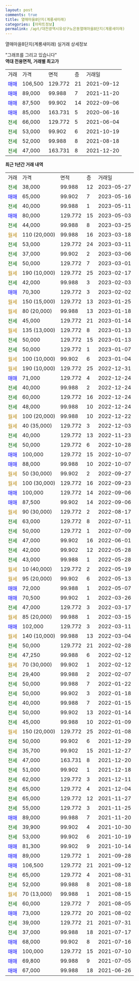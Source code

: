 ```yaml
---
layout: post
comments: true
title: 열매마을8단지(계룡새미래)
categories: [아파트정보]
permalink: /apt/대전광역시유성구노은동열매마을8단지(계룡새미래)
---
```


열매마을8단지(계룡새미래) 실거래 상세정보

<script type="text/javascript">
  google.charts.load('current', {'packages':['line', 'corechart']});
  google.charts.setOnLoadCallback(drawChart);

  function drawChart() {
    var data = new google.visualization.DataTable();
    data.addColumn('date', '거래일');
    data.addColumn('number', "매매");
    data.addColumn('number', "전세");
    data.addColumn('number', "전매");

    data.addRows([[new Date(Date.parse("2023-05-27")), null, 38000, null], [new Date(Date.parse("2023-05-16")), 65000, null, null], [new Date(Date.parse("2023-05-11")), null, 40000, null], [new Date(Date.parse("2023-05-03")), 80000, null, null], [new Date(Date.parse("2023-03-25")), null, 44000, null], [new Date(Date.parse("2023-03-18")), null, null, null], [new Date(Date.parse("2023-03-11")), null, 53000, null], [new Date(Date.parse("2023-03-06")), null, 37000, null], [new Date(Date.parse("2023-03-01")), null, 50000, null], [new Date(Date.parse("2023-02-17")), null, null, null], [new Date(Date.parse("2023-02-03")), null, 42000, null], [new Date(Date.parse("2023-02-02")), 70300, null, null], [new Date(Date.parse("2023-01-25")), null, null, null], [new Date(Date.parse("2023-01-18")), null, null, null], [new Date(Date.parse("2023-01-14")), null, 45000, null], [new Date(Date.parse("2023-01-13")), null, null, null], [new Date(Date.parse("2023-01-13")), null, 50000, null], [new Date(Date.parse("2023-01-07")), null, 50000, null], [new Date(Date.parse("2023-01-04")), null, null, null], [new Date(Date.parse("2022-12-31")), null, null, null], [new Date(Date.parse("2022-12-24")), 71000, null, null], [new Date(Date.parse("2022-12-24")), null, 40000, null], [new Date(Date.parse("2022-12-24")), null, 60000, null], [new Date(Date.parse("2022-12-24")), null, 48000, null], [new Date(Date.parse("2022-12-22")), null, null, null], [new Date(Date.parse("2022-12-03")), null, null, null], [new Date(Date.parse("2022-11-23")), null, 40000, null], [new Date(Date.parse("2022-10-28")), null, 50000, null], [new Date(Date.parse("2022-10-07")), 100000, null, null], [new Date(Date.parse("2022-10-07")), 88000, null, null], [new Date(Date.parse("2022-09-27")), null, null, null], [new Date(Date.parse("2022-09-23")), null, null, null], [new Date(Date.parse("2022-09-06")), 100000, null, null], [new Date(Date.parse("2022-09-06")), 87500, null, null], [new Date(Date.parse("2022-08-17")), null, null, null], [new Date(Date.parse("2022-07-11")), null, 63000, null], [new Date(Date.parse("2022-07-09")), null, 50000, null], [new Date(Date.parse("2022-06-01")), null, 47000, null], [new Date(Date.parse("2022-05-28")), null, 42000, null], [new Date(Date.parse("2022-05-28")), null, 43000, null], [new Date(Date.parse("2022-05-19")), null, null, null], [new Date(Date.parse("2022-05-13")), null, null, null], [new Date(Date.parse("2022-05-07")), 72000, null, null], [new Date(Date.parse("2022-03-26")), 70500, null, null], [new Date(Date.parse("2022-03-17")), null, 47000, null], [new Date(Date.parse("2022-03-15")), null, null, null], [new Date(Date.parse("2022-03-11")), 102000, null, null], [new Date(Date.parse("2022-03-04")), null, null, null], [new Date(Date.parse("2022-02-28")), null, 50000, null], [new Date(Date.parse("2022-02-12")), null, 47250, null], [new Date(Date.parse("2022-02-12")), null, null, null], [new Date(Date.parse("2022-02-07")), null, 29400, null], [new Date(Date.parse("2022-01-22")), null, 50000, null], [new Date(Date.parse("2022-01-18")), null, 50000, null], [new Date(Date.parse("2022-01-15")), null, 40000, null], [new Date(Date.parse("2022-01-14")), null, 50000, null], [new Date(Date.parse("2022-01-09")), null, 45000, null], [new Date(Date.parse("2022-01-08")), null, null, null], [new Date(Date.parse("2021-12-29")), null, 50000, null], [new Date(Date.parse("2021-12-27")), null, 35700, null], [new Date(Date.parse("2021-12-20")), null, 47000, null], [new Date(Date.parse("2021-12-18")), null, 51000, null], [new Date(Date.parse("2021-12-11")), null, 62000, null], [new Date(Date.parse("2021-12-04")), null, 65000, null], [new Date(Date.parse("2021-11-27")), null, 65000, null], [new Date(Date.parse("2021-11-25")), null, 55000, null], [new Date(Date.parse("2021-11-20")), 89000, null, null], [new Date(Date.parse("2021-10-30")), null, 39900, null], [new Date(Date.parse("2021-10-19")), null, 53000, null], [new Date(Date.parse("2021-10-14")), 81300, null, null], [new Date(Date.parse("2021-09-28")), 89000, null, null], [new Date(Date.parse("2021-09-12")), 106500, null, null], [new Date(Date.parse("2021-08-31")), null, 65000, null], [new Date(Date.parse("2021-08-18")), null, 52000, null], [new Date(Date.parse("2021-08-15")), null, null, null], [new Date(Date.parse("2021-08-05")), null, 60000, null], [new Date(Date.parse("2021-08-02")), 73000, null, null], [new Date(Date.parse("2021-07-31")), null, 39000, null], [new Date(Date.parse("2021-07-17")), null, 37000, null], [new Date(Date.parse("2021-07-16")), 68000, null, null], [new Date(Date.parse("2021-07-10")), 100000, null, null], [new Date(Date.parse("2021-07-05")), 69800, null, null], [new Date(Date.parse("2021-06-26")), 67000, null, null]]);

    var options = {
      hAxis: {
        format: 'yyyy/MM/dd'
      },    
      lineWidth: 0,
      pointsVisible: true,    
      title: '최근 1년간 유형별 실거래가 분포',
      legend: { position: 'bottom' }
    };

    var formatter = new google.visualization.NumberFormat({pattern:'###,###'} );
    formatter.format(data, 1);
    formatter.format(data, 2);
    
    setTimeout(function() {
        var chart = new google.visualization.LineChart(document.getElementById('columnchart_material'));
        chart.draw(data, (options));
        document.getElementById('loading').style.display = 'none';
    }, 200);
  }
</script>


<div id="loading" style="z-index:20; display: block; margin-left: 0px">"그래프를 그리고 있습니다"</div>
<div id="columnchart_material" style="width: 95%; margin-left: 0px; display: block"></div>
<!-- contents start -->
<b>역대 전용면적, 거래별 최고가</b>
<table class="sortable">
    <tr>
      <td>거래</td>
      <td>가격</td>
      <td>면적</td>
      <td>층</td>
      <td>거래일</td>
    </tr>
        <tr>
          <td><a style="color: blue">매매</a></td>
          <td>106,500</td>
          <td>129.772</td>
          <td>21</td>
          <td>2021-09-12</td>
        </tr>            <tr>
          <td><a style="color: blue">매매</a></td>
          <td>89,000</td>
          <td>99.988</td>
          <td>7</td>
          <td>2021-11-20</td>
        </tr>            <tr>
          <td><a style="color: blue">매매</a></td>
          <td>87,500</td>
          <td>99.902</td>
          <td>14</td>
          <td>2022-09-06</td>
        </tr>            <tr>
          <td><a style="color: blue">매매</a></td>
          <td>85,000</td>
          <td>163.731</td>
          <td>5</td>
          <td>2020-06-16</td>
        </tr>        
        <tr>
              <td><a style="color: darkgreen">전세</a></td>
              <td>66,000</td>
              <td>129.772</td>
              <td>5</td>
              <td>2021-06-04</td>
            </tr>            <tr>
              <td><a style="color: darkgreen">전세</a></td>
              <td>53,000</td>
              <td>99.902</td>
              <td>6</td>
              <td>2021-10-19</td>
            </tr>            <tr>
              <td><a style="color: darkgreen">전세</a></td>
              <td>52,000</td>
              <td>99.988</td>
              <td>8</td>
              <td>2021-08-18</td>
            </tr>            <tr>
              <td><a style="color: darkgreen">전세</a></td>
              <td>47,000</td>
              <td>163.731</td>
              <td>8</td>
              <td>2021-12-20</td>
            </tr>        
    
</table>

<b>최근 1년간 거래 내역</b>

<table class="sortable">
    <tr>
      <td>거래</td>
      <td>가격</td>
      <td>면적</td>
      <td>층</td>
      <td>거래일</td>
    </tr>
    <tr>
      <td><a style="color: darkgreen">전세</a></td>
      <td>38,000</td>
      <td>99.988</td>
      <td>12</td>
      <td>2023-05-27</td>
    </tr>          <tr>
      <td><a style="color: blue">매매</a></td>
      <td>65,000</td>
      <td>99.902</td>
      <td>7</td>
      <td>2023-05-16</td>
    </tr>          <tr>
      <td><a style="color: darkgreen">전세</a></td>
      <td>40,000</td>
      <td>99.988</td>
      <td>1</td>
      <td>2023-05-11</td>
    </tr>          <tr>
      <td><a style="color: blue">매매</a></td>
      <td>80,000</td>
      <td>129.772</td>
      <td>15</td>
      <td>2023-05-03</td>
    </tr>          <tr>
      <td><a style="color: darkgreen">전세</a></td>
      <td>44,000</td>
      <td>99.988</td>
      <td>8</td>
      <td>2023-03-25</td>
    </tr>          <tr>
      <td><a style="color: darkgoldenrod">월세</a></td>
      <td>110 (20,000)</td>
      <td>99.988</td>
      <td>16</td>
      <td>2023-03-18</td>
    </tr>          <tr>
      <td><a style="color: darkgreen">전세</a></td>
      <td>53,000</td>
      <td>129.772</td>
      <td>24</td>
      <td>2023-03-11</td>
    </tr>          <tr>
      <td><a style="color: darkgreen">전세</a></td>
      <td>37,000</td>
      <td>99.902</td>
      <td>2</td>
      <td>2023-03-06</td>
    </tr>          <tr>
      <td><a style="color: darkgreen">전세</a></td>
      <td>50,000</td>
      <td>129.772</td>
      <td>7</td>
      <td>2023-03-01</td>
    </tr>          <tr>
      <td><a style="color: darkgoldenrod">월세</a></td>
      <td>190 (10,000)</td>
      <td>129.772</td>
      <td>25</td>
      <td>2023-02-17</td>
    </tr>          <tr>
      <td><a style="color: darkgreen">전세</a></td>
      <td>42,000</td>
      <td>99.988</td>
      <td>3</td>
      <td>2023-02-03</td>
    </tr>          <tr>
      <td><a style="color: blue">매매</a></td>
      <td>70,300</td>
      <td>129.772</td>
      <td>3</td>
      <td>2023-02-02</td>
    </tr>          <tr>
      <td><a style="color: darkgoldenrod">월세</a></td>
      <td>150 (15,000)</td>
      <td>129.772</td>
      <td>13</td>
      <td>2023-01-25</td>
    </tr>          <tr>
      <td><a style="color: darkgoldenrod">월세</a></td>
      <td>80 (20,000)</td>
      <td>99.988</td>
      <td>13</td>
      <td>2023-01-18</td>
    </tr>          <tr>
      <td><a style="color: darkgreen">전세</a></td>
      <td>45,000</td>
      <td>129.772</td>
      <td>21</td>
      <td>2023-01-14</td>
    </tr>          <tr>
      <td><a style="color: darkgoldenrod">월세</a></td>
      <td>135 (13,000)</td>
      <td>129.772</td>
      <td>8</td>
      <td>2023-01-13</td>
    </tr>          <tr>
      <td><a style="color: darkgreen">전세</a></td>
      <td>50,000</td>
      <td>129.772</td>
      <td>15</td>
      <td>2023-01-13</td>
    </tr>          <tr>
      <td><a style="color: darkgreen">전세</a></td>
      <td>50,000</td>
      <td>129.772</td>
      <td>1</td>
      <td>2023-01-07</td>
    </tr>          <tr>
      <td><a style="color: darkgoldenrod">월세</a></td>
      <td>100 (10,000)</td>
      <td>99.902</td>
      <td>6</td>
      <td>2023-01-04</td>
    </tr>          <tr>
      <td><a style="color: darkgoldenrod">월세</a></td>
      <td>190 (10,000)</td>
      <td>129.772</td>
      <td>25</td>
      <td>2022-12-31</td>
    </tr>          <tr>
      <td><a style="color: blue">매매</a></td>
      <td>71,000</td>
      <td>129.772</td>
      <td>4</td>
      <td>2022-12-24</td>
    </tr>          <tr>
      <td><a style="color: darkgreen">전세</a></td>
      <td>40,000</td>
      <td>99.988</td>
      <td>2</td>
      <td>2022-12-24</td>
    </tr>          <tr>
      <td><a style="color: darkgreen">전세</a></td>
      <td>60,000</td>
      <td>129.772</td>
      <td>16</td>
      <td>2022-12-24</td>
    </tr>          <tr>
      <td><a style="color: darkgreen">전세</a></td>
      <td>48,000</td>
      <td>99.988</td>
      <td>10</td>
      <td>2022-12-24</td>
    </tr>          <tr>
      <td><a style="color: darkgoldenrod">월세</a></td>
      <td>100 (20,000)</td>
      <td>99.988</td>
      <td>10</td>
      <td>2022-12-22</td>
    </tr>          <tr>
      <td><a style="color: darkgoldenrod">월세</a></td>
      <td>40 (35,000)</td>
      <td>129.772</td>
      <td>3</td>
      <td>2022-12-03</td>
    </tr>          <tr>
      <td><a style="color: darkgreen">전세</a></td>
      <td>40,000</td>
      <td>129.772</td>
      <td>13</td>
      <td>2022-11-23</td>
    </tr>          <tr>
      <td><a style="color: darkgreen">전세</a></td>
      <td>50,000</td>
      <td>129.772</td>
      <td>6</td>
      <td>2022-10-28</td>
    </tr>          <tr>
      <td><a style="color: blue">매매</a></td>
      <td>100,000</td>
      <td>129.772</td>
      <td>15</td>
      <td>2022-10-07</td>
    </tr>          <tr>
      <td><a style="color: blue">매매</a></td>
      <td>88,000</td>
      <td>99.988</td>
      <td>10</td>
      <td>2022-10-07</td>
    </tr>          <tr>
      <td><a style="color: darkgoldenrod">월세</a></td>
      <td>50 (30,000)</td>
      <td>99.902</td>
      <td>2</td>
      <td>2022-09-27</td>
    </tr>          <tr>
      <td><a style="color: darkgoldenrod">월세</a></td>
      <td>100 (30,000)</td>
      <td>129.772</td>
      <td>16</td>
      <td>2022-09-23</td>
    </tr>          <tr>
      <td><a style="color: blue">매매</a></td>
      <td>100,000</td>
      <td>129.772</td>
      <td>14</td>
      <td>2022-09-06</td>
    </tr>          <tr>
      <td><a style="color: blue">매매</a></td>
      <td>87,500</td>
      <td>99.902</td>
      <td>14</td>
      <td>2022-09-06</td>
    </tr>          <tr>
      <td><a style="color: darkgoldenrod">월세</a></td>
      <td>90 (30,000)</td>
      <td>129.772</td>
      <td>2</td>
      <td>2022-08-17</td>
    </tr>          <tr>
      <td><a style="color: darkgreen">전세</a></td>
      <td>63,000</td>
      <td>129.772</td>
      <td>8</td>
      <td>2022-07-11</td>
    </tr>          <tr>
      <td><a style="color: darkgreen">전세</a></td>
      <td>50,000</td>
      <td>129.772</td>
      <td>1</td>
      <td>2022-07-09</td>
    </tr>          <tr>
      <td><a style="color: darkgreen">전세</a></td>
      <td>47,000</td>
      <td>99.902</td>
      <td>16</td>
      <td>2022-06-01</td>
    </tr>          <tr>
      <td><a style="color: darkgreen">전세</a></td>
      <td>42,000</td>
      <td>99.902</td>
      <td>12</td>
      <td>2022-05-28</td>
    </tr>          <tr>
      <td><a style="color: darkgreen">전세</a></td>
      <td>43,000</td>
      <td>99.988</td>
      <td>1</td>
      <td>2022-05-28</td>
    </tr>          <tr>
      <td><a style="color: darkgoldenrod">월세</a></td>
      <td>10 (40,000)</td>
      <td>129.772</td>
      <td>2</td>
      <td>2022-05-19</td>
    </tr>          <tr>
      <td><a style="color: darkgoldenrod">월세</a></td>
      <td>95 (20,000)</td>
      <td>99.902</td>
      <td>6</td>
      <td>2022-05-13</td>
    </tr>          <tr>
      <td><a style="color: blue">매매</a></td>
      <td>72,000</td>
      <td>99.988</td>
      <td>1</td>
      <td>2022-05-07</td>
    </tr>          <tr>
      <td><a style="color: blue">매매</a></td>
      <td>70,500</td>
      <td>99.902</td>
      <td>1</td>
      <td>2022-03-26</td>
    </tr>          <tr>
      <td><a style="color: darkgreen">전세</a></td>
      <td>47,000</td>
      <td>129.772</td>
      <td>3</td>
      <td>2022-03-17</td>
    </tr>          <tr>
      <td><a style="color: darkgoldenrod">월세</a></td>
      <td>85 (20,000)</td>
      <td>99.988</td>
      <td>1</td>
      <td>2022-03-15</td>
    </tr>          <tr>
      <td><a style="color: blue">매매</a></td>
      <td>102,000</td>
      <td>129.772</td>
      <td>3</td>
      <td>2022-03-11</td>
    </tr>          <tr>
      <td><a style="color: darkgoldenrod">월세</a></td>
      <td>140 (10,000)</td>
      <td>99.988</td>
      <td>13</td>
      <td>2022-03-04</td>
    </tr>          <tr>
      <td><a style="color: darkgreen">전세</a></td>
      <td>50,000</td>
      <td>129.772</td>
      <td>21</td>
      <td>2022-02-28</td>
    </tr>          <tr>
      <td><a style="color: darkgreen">전세</a></td>
      <td>47,250</td>
      <td>99.988</td>
      <td>6</td>
      <td>2022-02-12</td>
    </tr>          <tr>
      <td><a style="color: darkgoldenrod">월세</a></td>
      <td>70 (30,000)</td>
      <td>99.902</td>
      <td>1</td>
      <td>2022-02-12</td>
    </tr>          <tr>
      <td><a style="color: darkgreen">전세</a></td>
      <td>29,400</td>
      <td>99.988</td>
      <td>2</td>
      <td>2022-02-07</td>
    </tr>          <tr>
      <td><a style="color: darkgreen">전세</a></td>
      <td>50,000</td>
      <td>99.988</td>
      <td>7</td>
      <td>2022-01-22</td>
    </tr>          <tr>
      <td><a style="color: darkgreen">전세</a></td>
      <td>50,000</td>
      <td>99.902</td>
      <td>3</td>
      <td>2022-01-18</td>
    </tr>          <tr>
      <td><a style="color: darkgreen">전세</a></td>
      <td>40,000</td>
      <td>99.988</td>
      <td>7</td>
      <td>2022-01-15</td>
    </tr>          <tr>
      <td><a style="color: darkgreen">전세</a></td>
      <td>50,000</td>
      <td>99.902</td>
      <td>13</td>
      <td>2022-01-14</td>
    </tr>          <tr>
      <td><a style="color: darkgreen">전세</a></td>
      <td>45,000</td>
      <td>99.988</td>
      <td>10</td>
      <td>2022-01-09</td>
    </tr>          <tr>
      <td><a style="color: darkgoldenrod">월세</a></td>
      <td>150 (20,000)</td>
      <td>129.772</td>
      <td>25</td>
      <td>2022-01-08</td>
    </tr>          <tr>
      <td><a style="color: darkgreen">전세</a></td>
      <td>50,000</td>
      <td>99.902</td>
      <td>6</td>
      <td>2021-12-29</td>
    </tr>          <tr>
      <td><a style="color: darkgreen">전세</a></td>
      <td>35,700</td>
      <td>99.902</td>
      <td>15</td>
      <td>2021-12-27</td>
    </tr>          <tr>
      <td><a style="color: darkgreen">전세</a></td>
      <td>47,000</td>
      <td>163.731</td>
      <td>8</td>
      <td>2021-12-20</td>
    </tr>          <tr>
      <td><a style="color: darkgreen">전세</a></td>
      <td>51,000</td>
      <td>99.902</td>
      <td>1</td>
      <td>2021-12-18</td>
    </tr>          <tr>
      <td><a style="color: darkgreen">전세</a></td>
      <td>62,000</td>
      <td>129.772</td>
      <td>3</td>
      <td>2021-12-11</td>
    </tr>          <tr>
      <td><a style="color: darkgreen">전세</a></td>
      <td>65,000</td>
      <td>129.772</td>
      <td>4</td>
      <td>2021-12-04</td>
    </tr>          <tr>
      <td><a style="color: darkgreen">전세</a></td>
      <td>65,000</td>
      <td>129.772</td>
      <td>12</td>
      <td>2021-11-27</td>
    </tr>          <tr>
      <td><a style="color: darkgreen">전세</a></td>
      <td>55,000</td>
      <td>129.772</td>
      <td>3</td>
      <td>2021-11-25</td>
    </tr>          <tr>
      <td><a style="color: blue">매매</a></td>
      <td>89,000</td>
      <td>99.988</td>
      <td>7</td>
      <td>2021-11-20</td>
    </tr>          <tr>
      <td><a style="color: darkgreen">전세</a></td>
      <td>39,900</td>
      <td>99.902</td>
      <td>4</td>
      <td>2021-10-30</td>
    </tr>          <tr>
      <td><a style="color: darkgreen">전세</a></td>
      <td>53,000</td>
      <td>99.902</td>
      <td>6</td>
      <td>2021-10-19</td>
    </tr>          <tr>
      <td><a style="color: blue">매매</a></td>
      <td>81,300</td>
      <td>99.902</td>
      <td>9</td>
      <td>2021-10-14</td>
    </tr>          <tr>
      <td><a style="color: blue">매매</a></td>
      <td>89,000</td>
      <td>129.772</td>
      <td>1</td>
      <td>2021-09-28</td>
    </tr>          <tr>
      <td><a style="color: blue">매매</a></td>
      <td>106,500</td>
      <td>129.772</td>
      <td>21</td>
      <td>2021-09-12</td>
    </tr>          <tr>
      <td><a style="color: darkgreen">전세</a></td>
      <td>65,000</td>
      <td>129.772</td>
      <td>4</td>
      <td>2021-08-31</td>
    </tr>          <tr>
      <td><a style="color: darkgreen">전세</a></td>
      <td>52,000</td>
      <td>99.988</td>
      <td>8</td>
      <td>2021-08-18</td>
    </tr>          <tr>
      <td><a style="color: darkgoldenrod">월세</a></td>
      <td>70 (13,000)</td>
      <td>99.988</td>
      <td>1</td>
      <td>2021-08-15</td>
    </tr>          <tr>
      <td><a style="color: darkgreen">전세</a></td>
      <td>60,000</td>
      <td>129.772</td>
      <td>7</td>
      <td>2021-08-05</td>
    </tr>          <tr>
      <td><a style="color: blue">매매</a></td>
      <td>73,000</td>
      <td>129.772</td>
      <td>20</td>
      <td>2021-08-02</td>
    </tr>          <tr>
      <td><a style="color: darkgreen">전세</a></td>
      <td>39,000</td>
      <td>129.772</td>
      <td>21</td>
      <td>2021-07-31</td>
    </tr>          <tr>
      <td><a style="color: darkgreen">전세</a></td>
      <td>37,000</td>
      <td>99.988</td>
      <td>18</td>
      <td>2021-07-17</td>
    </tr>          <tr>
      <td><a style="color: blue">매매</a></td>
      <td>68,000</td>
      <td>99.902</td>
      <td>8</td>
      <td>2021-07-16</td>
    </tr>          <tr>
      <td><a style="color: blue">매매</a></td>
      <td>100,000</td>
      <td>129.772</td>
      <td>15</td>
      <td>2021-07-10</td>
    </tr>          <tr>
      <td><a style="color: blue">매매</a></td>
      <td>69,800</td>
      <td>99.988</td>
      <td>9</td>
      <td>2021-07-05</td>
    </tr>          <tr>
      <td><a style="color: blue">매매</a></td>
      <td>67,000</td>
      <td>99.988</td>
      <td>18</td>
      <td>2021-06-26</td>
    </tr>      </table>
<!-- contents end -->    

